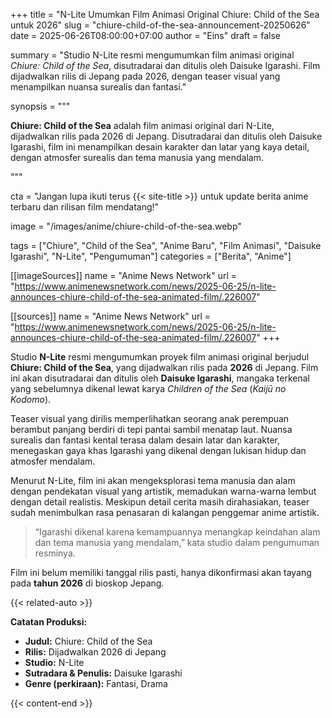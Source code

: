 +++
title = "N-Lite Umumkan Film Animasi Original Chiure: Child of the Sea untuk 2026"
slug = "chiure-child-of-the-sea-announcement-20250626"
date = 2025-06-26T08:00:00+07:00
author = "Eins"
draft = false

summary = "Studio N-Lite resmi mengumumkan film animasi original *Chiure: Child of the Sea*, disutradarai dan ditulis oleh Daisuke Igarashi. Film dijadwalkan rilis di Jepang pada 2026, dengan teaser visual yang menampilkan nuansa surealis dan fantasi."

synopsis = """<p><strong>Chiure: Child of the Sea</strong> adalah film animasi original dari N-Lite, dijadwalkan rilis pada 2026 di Jepang. Disutradarai dan ditulis oleh Daisuke Igarashi, film ini menampilkan desain karakter dan latar yang kaya detail, dengan atmosfer surealis dan tema manusia yang mendalam.</p>"""

cta = "Jangan lupa ikuti terus {{< site-title >}} untuk update berita anime terbaru dan rilisan film mendatang!"


image = "/images/anime/chiure-child-of-the-sea.webp"

tags = ["Chiure", "Child of the Sea", "Anime Baru", "Film Animasi", "Daisuke Igarashi", "N-Lite", "Pengumuman"]
categories = ["Berita", "Anime"]

[[imageSources]]
name = "Anime News Network"
url = "https://www.animenewsnetwork.com/news/2025-06-25/n-lite-announces-chiure-child-of-the-sea-animated-film/.226007"

[[sources]]
name = "Anime News Network"
url = "https://www.animenewsnetwork.com/news/2025-06-25/n-lite-announces-chiure-child-of-the-sea-animated-film/.226007"
+++


Studio **N-Lite** resmi mengumumkan proyek film animasi original berjudul **Chiure: Child of the Sea**, yang dijadwalkan rilis pada **2026** di Jepang. Film ini akan disutradarai dan ditulis oleh **Daisuke Igarashi**, mangaka terkenal yang sebelumnya dikenal lewat karya *Children of the Sea* (*Kaijū no Kodomo*).

Teaser visual yang dirilis memperlihatkan seorang anak perempuan berambut panjang berdiri di tepi pantai sambil menatap laut. Nuansa surealis dan fantasi kental terasa dalam desain latar dan karakter, menegaskan gaya khas Igarashi yang dikenal dengan lukisan hidup dan atmosfer mendalam.

Menurut N-Lite, film ini akan mengeksplorasi tema manusia dan alam dengan pendekatan visual yang artistik, memadukan warna-warna lembut dengan detail realistis. Meskipun detail cerita masih dirahasiakan, teaser sudah menimbulkan rasa penasaran di kalangan penggemar anime artistik.

> “Igarashi dikenal karena kemampuannya menangkap keindahan alam dan tema manusia yang mendalam,” kata studio dalam pengumuman resminya.

Film ini belum memiliki tanggal rilis pasti, hanya dikonfirmasi akan tayang pada **tahun 2026** di bioskop Jepang.

{{< related-auto >}}

**Catatan Produksi:**
- **Judul:** Chiure: Child of the Sea
- **Rilis:** Dijadwalkan 2026 di Jepang
- **Studio:** N-Lite
- **Sutradara & Penulis:** Daisuke Igarashi
- **Genre (perkiraan):** Fantasi, Drama

{{< content-end >}}
